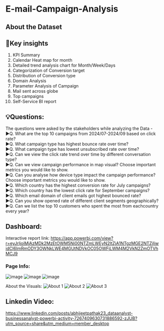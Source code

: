 # E-mail-Campaign-Analysis
## About the Dataset



## 🌟Key insights 

1. KPI Summary<br />
2. Calendar Heat map for month<br />
3. Detailed trend analysis chart for Month/Week/Days<br />
4. Categorization of Conversion target<br />
5. Distribution of Conversion type<br />
6. Domain Analysis<br />
7. Parameter Analysis of Campaign<br />
8. Mail sent across globe<br />
9. Top campaigns<br />
10. Self-Service BI report<br />

## 💡Questions: 
The questions were asked by the stakeholders while analyzing the Data -<br />
▶️Q. What are the top 10 campaigns from 2024/07-2024/09 based on click rate?<br />
▶️Q. What campaign type has highest bounce rate over time?<br />
▶️Q. What campaign type has lowest unsubscribed rate over time?<br />
▶️Q. Can we view the click rate trend over time by different conversation type?<br />
▶️Q. Can we view campaign performance in map visual? Choose important metrics you would like to show.<br />
▶️Q. Can you analyse how device type impact the campaign performance? Choose important metrics you would like to show.<br />
▶️Q. Which country has the highest conversion rate for July campaigns?<br />
▶️Q. Which country has the lowest click rate for September campaigns?<br />
▶️Q. Which email domain of client emails got highest bounced rate?<br />
▶️Q. Can you show opened rate of different client segments geographically?<br />
▶️Q. Can we list the top 10 customers who spent the most from eachcountry every year?<br />



## Dashboard:
Interactive report link: 
https://app.powerbi.com/view?r=eyJrIjoiMjAzMDk2MzEtOWM5Ni00NTZmLWEyN2ItZjA1NTgzMGE2NTZjIiwidCI6ImRmODY3OWNkLWE4MGUtNDVkOC05OWFjLWM4M2VkN2ZmOTVhMCJ9


### Page Info:

![image](https://github.com/user-attachments/assets/25190dec-22b2-42aa-b61b-33d9c9834897)
![image](https://github.com/user-attachments/assets/ccf42664-0857-4eb7-8771-2e993207bf9c)
![image](https://github.com/user-attachments/assets/8a392438-4e1c-481e-999f-e5298251d85a)


About the Visuals:
![About 1](https://github.com/user-attachments/assets/7c14a51c-76f3-49cd-9047-7ed923ecc729)
![About 2](https://github.com/user-attachments/assets/f4f64f97-0333-4288-b5c2-087a9e81bd55)
![About 3](https://github.com/user-attachments/assets/b4b9873a-86f9-4b05-9453-fd5e12d32c74)

## Linkedin Video:
https://www.linkedin.com/posts/abhijeetpathak23_dataanalyst-businessanalyst-powerbi-activity-7267409630731886592-zJUB?utm_source=share&utm_medium=member_desktop 


